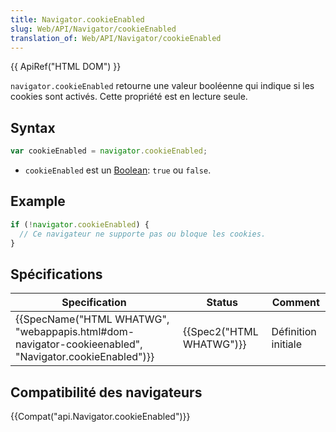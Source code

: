 ```yaml
---
title: Navigator.cookieEnabled
slug: Web/API/Navigator/cookieEnabled
translation_of: Web/API/Navigator/cookieEnabled
---
```

{{ ApiRef("HTML DOM") }}

`navigator.cookieEnabled` retourne une valeur booléenne qui indique si les cookies sont activés. Cette propriété est en lecture seule.

## Syntax

```js
var cookieEnabled = navigator.cookieEnabled;
```

- `cookieEnabled` est un [Boolean](/en-US/docs/Glossary/Boolean): `true` ou `false`.

## Example

```js
if (!navigator.cookieEnabled) {
  // Ce navigateur ne supporte pas ou bloque les cookies.
}
```

## Spécifications

| Specification                                                                                                                            | Status                           | Comment             |
| ---------------------------------------------------------------------------------------------------------------------------------------- | -------------------------------- | ------------------- |
| {{SpecName("HTML WHATWG", "webappapis.html#dom-navigator-cookieenabled", "Navigator.cookieEnabled")}} | {{Spec2("HTML WHATWG")}} | Définition initiale |

## Compatibilité des navigateurs

{{Compat("api.Navigator.cookieEnabled")}}
